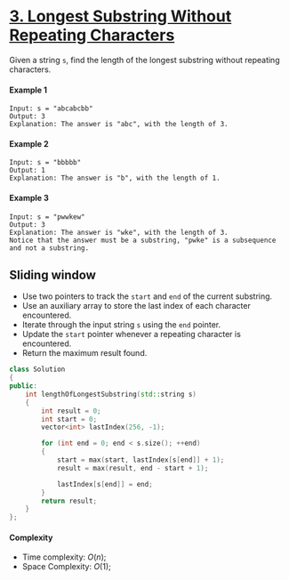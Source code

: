 # [3. Longest Substring Without Repeating Characters](https://leetcode.com/problems/longest-substring-without-repeating-characters/)

Given a string `s`, find the length of the longest substring without repeating characters.

#### Example 1

    Input: s = "abcabcbb"
    Output: 3
    Explanation: The answer is "abc", with the length of 3.

#### Example 2

    Input: s = "bbbbb"
    Output: 1
    Explanation: The answer is "b", with the length of 1.

#### Example 3

    Input: s = "pwwkew"
    Output: 3
    Explanation: The answer is "wke", with the length of 3.
    Notice that the answer must be a substring, "pwke" is a subsequence and not a substring.

## Sliding window

- Use two pointers to track the `start` and `end` of the current substring.
- Use an auxiliary array to store the last index of each character encountered.
- Iterate through the input string `s` using the `end` pointer.
- Update the `start` pointer whenever a repeating character is encountered.
- Return the maximum result found.

```C++
class Solution
{
public:
    int lengthOfLongestSubstring(std::string s)
    {
        int result = 0;
        int start = 0;
        vector<int> lastIndex(256, -1);

        for (int end = 0; end < s.size(); ++end)
        {
            start = max(start, lastIndex[s[end]] + 1);
            result = max(result, end - start + 1);

            lastIndex[s[end]] = end;
        }
        return result;
    }
};
```

#### Complexity

- Time complexity: $O(n)$;
- Space Complexity: $O(1)$;
